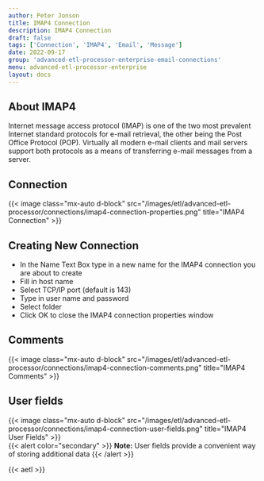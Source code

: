 ```yaml
---
author: Peter Jonson
title: IMAP4 Connection
description: IMAP4 Connection
draft: false
tags: ['Connection', 'IMAP4', 'Email', 'Message']
date: 2022-09-17
group: 'advanced-etl-processor-enterprise-email-connections'
menu: advanced-etl-processor-enterprise
layout: docs
---
```


## About IMAP4

Internet message access protocol (IMAP) is one of the two most prevalent Internet standard protocols for e-mail retrieval, the other being the Post Office Protocol (POP). Virtually all modern e-mail clients and mail servers support both protocols as a means of transferring e-mail messages from a server.

## Connection

{{< image class="mx-auto d-block" src="/images/etl/advanced-etl-processor/connections/imap4-connection-properties.png" title="IMAP4 Connection" >}}

## Creating New Connection

- In the Name Text Box type in a new name for the IMAP4 connection you are about to create
- Fill in host name
- Select TCP/IP port (default is 143)
- Type in user name and password
- Select folder
- Click OK to close the IMAP4 connection properties window

## Comments

{{< image class="mx-auto d-block"  src="/images/etl/advanced-etl-processor/connections/imap4-connection-comments.png" title="IMAP4 Comments" >}}

## User fields

{{< image class="mx-auto d-block"  src="/images/etl/advanced-etl-processor/connections/imap4-connection-user-fields.png" title="IMAP4 User Fields" >}}
\
{{< alert color="secondary" >}}
**Note:** User fields provide a convenient way of storing additional data
{{< /alert >}}

{{< aetl >}}
